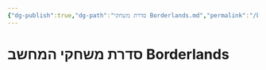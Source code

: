 ```yaml
---
{"dg-publish":true,"dg-path":"סדרת משחקי Borderlands.md","permalink":"/borderlands/","contentClasses":"rtl","noteIcon":"2"}
---
```





# סדרת משחקי המחשב Borderlands


 
